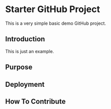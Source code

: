 # Starter GitHub Project

This is a very simple basic demo GitHub project.

## Introduction

This is just an example.

## Purpose

## Deployment

## How To Contribute
